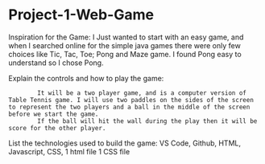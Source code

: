 # Project-1-Web-Game
Inspiration for the Game:
            I Just wanted to start with an easy game, and when I searched online for the simple java games there were only few choices like Tic, Tac, Toe; Pong and Maze game. I found Pong easy to understand so I chose Pong.

Explain the controls and how to play the game:

            It will be a two player game, and is a computer version of Table Tennis game. I will use two paddles on the sides of the screen to represent the two players and a ball in the middle of the screen before we start the game.
            If the ball will hit the wall during the play then it will be score for the other player.

List the technologies used to build the game:
            VS Code, Github, HTML, Javascript, CSS, 
            1 html file
            1 CSS file
            